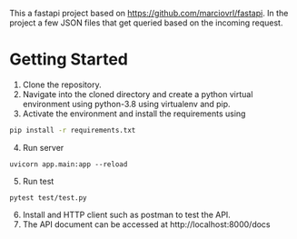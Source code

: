 This a fastapi project based on https://github.com/marciovrl/fastapi. In the project a few JSON files that get queried based on the incoming request.

# Getting Started
1. Clone the repository.
2. Navigate into the cloned directory and create a python virtual environment using python-3.8 using virtualenv and pip.
3. Activate the environment and install the requirements using
```bash
pip install -r requirements.txt
```
4. Run server

```
uvicorn app.main:app --reload
```

5. Run test

```
pytest test/test.py
```
6. Install and HTTP client such as postman to test the API.
7. The API document can be accessed at http://localhost:8000/docs